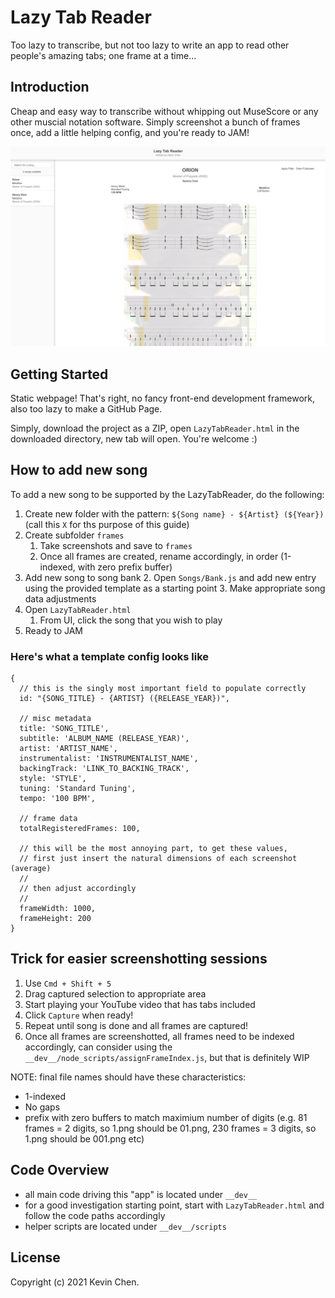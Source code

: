# Lazy Tab Reader

Too lazy to transcribe, but not too lazy to write an app to read other people's amazing tabs; one frame at a time...

## Introduction

Cheap and easy way to transcribe without whipping out MuseScore or any other muscial notation software. Simply screenshot
a bunch of frames once, add a little helping config, and you're ready to JAM!

![alt='promo.png'](promo.png)

## Getting Started

Static webpage! That's right, no fancy front-end development framework, also too lazy to make a GitHub Page.

Simply, download the project as a ZIP, open `LazyTabReader.html` in the downloaded directory, new tab will open. You're welcome :) 

## How to add new song

To add a new song to be supported by the LazyTabReader, do the following:

1. Create new folder with the pattern: `${Song name} - ${Artist} (${Year})` (call this `X` for ths purpose of this guide)
2. Create subfolder `frames`
    1. Take screenshots and save to `frames`
    2. Once all frames are created, rename accordingly, in order (1-indexed, with zero prefix buffer)
4. Add new song to song bank
    2. Open `Songs/Bank.js` and add new entry using the provided template as a starting point
    3. Make appropriate song data adjustments
5. Open `LazyTabReader.html`
    1. From UI, click the song that you wish to play
6. Ready to JAM

### Here's what a template config looks like

```
{
  // this is the singly most important field to populate correctly
  id: "{SONG_TITLE} - {ARTIST} ({RELEASE_YEAR})",

  // misc metadata
  title: 'SONG_TITLE',
  subtitle: 'ALBUM_NAME (RELEASE_YEAR)',
  artist: 'ARTIST_NAME',
  instrumentalist: 'INSTRUMENTALIST_NAME',
  backingTrack: 'LINK_TO_BACKING_TRACK',
  style: 'STYLE',
  tuning: 'Standard Tuning',
  tempo: '100 BPM',

  // frame data
  totalRegisteredFrames: 100,

  // this will be the most annoying part, to get these values,
  // first just insert the natural dimensions of each screenshot (average)
  //
  // then adjust accordingly
  //
  frameWidth: 1000,
  frameHeight: 200
}
```

## Trick for easier screenshotting sessions

1. Use `Cmd + Shift + 5`
2. Drag captured selection to appropriate area
3. Start playing your YouTube video that has tabs included
4. Click `Capture` when ready!
5. Repeat until song is done and all frames are captured!
6. Once all frames are screenshotted, all frames need to be indexed accordingly, can consider using the `__dev__/node_scripts/assignFrameIndex.js`, but that is definitely WIP

NOTE: final file names should have these characteristics:
- 1-indexed
- No gaps
- prefix with zero buffers to match maximium number of digits (e.g. 81 frames = 2 digits, so 1.png should be 01.png, 230 frames = 3 digits, so 1.png should be 001.png etc)

## Code Overview

- all main code driving this "app" is located under `__dev__`
- for a good investigation starting point, start with `LazyTabReader.html` and follow the code paths accordingly
- helper scripts are located under `__dev__/scripts`

License
-------------
Copyright (c) 2021 Kevin Chen.

